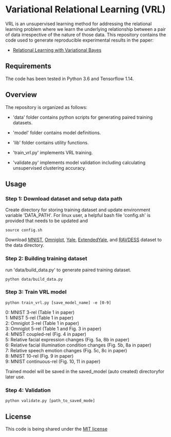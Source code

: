 # Variational Relational Learning (VRL)

VRL is an unsupervised learning method for addressing the relational learning problem where we learn the underlying relationship between a pair of data irrespective of the nature of those data. This repository contains the code used to generate reproducible experimental results in the paper:

* [Relational Learning with Variational Bayes]()


## Requirements

The code has been tested in Python 3.6 and Tensorflow 1.14.


## Overview

The repository is organized as follows:

* 'data' folder contains python scripts for generating paired training datasets.

* 'model' folder contains model definitions.

* 'lib' folder contains utility functions.

* 'train_vrl.py' implements VRL training.

* 'validate.py' implements model validation including calculating unsupervised clustering accuracy.

## Usage

### Step 1: Download dataset and setup data path
Create directory for storing training dataset and update environment variable 'DATA_PATH'. For linux user, a helpful bash file 'config.sh' is provided that needs to be updated and
```
source config.sh
```
Download [MNIST](http://yann.lecun.com/exdb/mnist/), [Omniglot](https://github.com/brendenlake/omniglot/archive/refs/heads/master.zip), [Yale](https://vismod.media.mit.edu/vismod/classes/mas622-00/datasets/YALE.tar.gz), [ExtendedYale](http://vision.ucsd.edu/extyaleb/CroppedYaleBZip/CroppedYale.zip), and [RAVDESS](https://zenodo.org/record/1188976/files/Audio_Speech_Actors_01-24.zip?download=1) dataset to the data directory.

### Step 2: Building training dataset
run 'data/build_data.py' to generate paired training dataset.
```
python data/build_data.py
```

### Step 3: Train VRL model
```
python train_vrl.py [save_model_name] -e [0-9]
```
0: MNIST 3-rel (Table 1 in paper)  
1: MNIST 5-rel (Table 1 in paper)  
2: Omniglot 3-rel (Table 1 in paper)  
3: Omniglot 5-rel (Table 1 and Fig. 3 in paper)  
4: MNIST coupled-rel (Fig. 4 in paper)  
5: Relative facial expression changes (Fig. 5a, 8b in paper)  
6: Relative facial illumination condition changes (Fig. 5b, 8a in paper)  
7: Relative speech emotion changes (Fig. 5c, 8c in paper)  
8: MNIST 10-rel (Fig. 9 in paper)  
9: MNIST continuous-rel (Fig. 10, 11 in paper)  
  
Trained model will be saved in the saved_model (auto created) directoryfor later use.

### Step 4: Validation
```
python validate.py [path_to_saved_mode] 
```

## License
This code is being shared under the [MIT license](LICENSE)